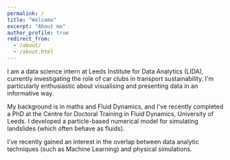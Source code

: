 ```yaml
---
permalink: /
title: "Welcome"
excerpt: "About me"
author_profile: true
redirect_from: 
  - /about/
  - /about.html
---
```


I am a data science intern at Leeds Institute for Data Analytics (LIDA), currently investigating the role of car clubs in transport sustainability. I'm particularly enthusiastic about visualising and presenting data in an informative way. 

My background is in maths and Fluid Dynamics, and I've recently completed a PhD at the Centre for Doctoral Training in Fluid Dynamics, University of Leeds. I developed a particle-based numerical model for simulating landslides (which often behave as fluids).  

I've recently gained an interest in the overlap between data analytic techniques (such as Machine Learning) and physical simulations. 




